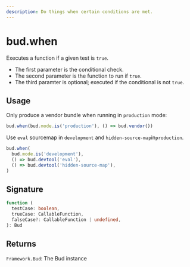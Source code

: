```yaml
---
description: Do things when certain conditions are met.
---
```


# bud.when

Executes a function if a given test is `true`.

- The first parameter is the conditional check.
- The second parameter is the function to run if `true`.
- The third paramter is optional; executed if the conditional is not `true`.

## Usage

Only produce a vendor bundle when running in `production` mode:

```js
bud.when(bud.mode.is('production'), () => bud.vendor())
```

Use `eval` sourcemap in `development` and `hidden-source-map`in`production`.

```js
bud.when(
  bud.mode.is('development'),
  () => bud.devtool('eval'),
  () => bud.devtool('hidden-source-map'),
)
```

## Signature

```ts
function (
  testCase: boolean,
  trueCase: CallableFunction,
  falseCase?: CallableFunction | undefined,
): Bud
```

## Returns

`Framework.Bud`: The Bud instance

